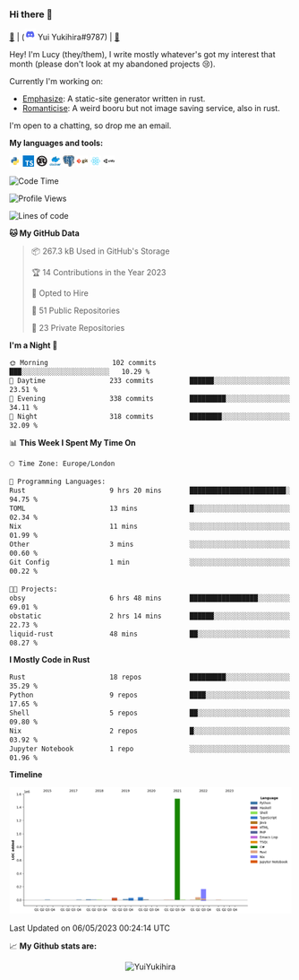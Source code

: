### Hi there 👋

[📧](mailto:lucy@dragnof.pro) | (<img height="20" src="https://raw.githubusercontent.com/github/explore/80688e429a7d4ef2fca1e82350fe8e3517d3494d/topics/discord/discord.png"> Yui Yukihira#9787) | [🔑](https://keyoxide.org/hkp/5b53fb285f862739d1b97a32e87ce5d7e995b976)

Hey! I'm Lucy (they/them), I write mostly whatever's got my interest that month (please don't look at my abandoned projects 😢).

Currently I'm working on:

- [Emphasize](https://github.com/makepress/emphasize): A static-site generator written in rust.
- [Romanticise](https://github.com/YuiYukihira/romanticise): A weird booru but not image saving service, also in rust.

I'm open to a chatting, so drop me an email.

**My languages and tools:**

<code><img height="20" src="https://raw.githubusercontent.com/github/explore/80688e429a7d4ef2fca1e82350fe8e3517d3494d/topics/python/python.png"></code>
<code><img height="20" src="https://raw.githubusercontent.com/github/explore/80688e429a7d4ef2fca1e82350fe8e3517d3494d/topics/typescript/typescript.png"></code>
<code><img height="20" src="https://raw.githubusercontent.com/github/explore/80688e429a7d4ef2fca1e82350fe8e3517d3494d/topics/rust/rust.png"></code>
<code><img height="20" src="https://raw.githubusercontent.com/github/explore/80688e429a7d4ef2fca1e82350fe8e3517d3494d/topics/docker/docker.png"></code>
<code><img height="20" src="https://raw.githubusercontent.com/github/explore/80688e429a7d4ef2fca1e82350fe8e3517d3494d/topics/postgresql/postgresql.png"></code>
<code><img height="20" src="https://raw.githubusercontent.com/github/explore/80688e429a7d4ef2fca1e82350fe8e3517d3494d/topics/git/git.png"></code>
<code><img height="20" src="https://raw.githubusercontent.com/github/explore/80688e429a7d4ef2fca1e82350fe8e3517d3494d/topics/react/react.png"></code>
<code><img height="20" src="https://raw.githubusercontent.com/github/explore/80688e429a7d4ef2fca1e82350fe8e3517d3494d/topics/unity/unity.png"></code>

<!--START_SECTION:waka-->
![Code Time](http://img.shields.io/badge/Code%20Time-434%20hrs%2029%20mins-blue)

![Profile Views](http://img.shields.io/badge/Profile%20Views-0-blue)

![Lines of code](https://img.shields.io/badge/From%20Hello%20World%20I%27ve%20Written-1.9%20million%20lines%20of%20code-blue)

**🐱 My GitHub Data** 

> 📦 267.3 kB Used in GitHub's Storage 
 > 
> 🏆 14 Contributions in the Year 2023
 > 
> 💼 Opted to Hire
 > 
> 📜 51 Public Repositories 
 > 
> 🔑 23 Private Repositories 
 > 
**I'm a Night 🦉** 

```text
🌞 Morning                102 commits         ███░░░░░░░░░░░░░░░░░░░░░░   10.29 % 
🌆 Daytime                233 commits         ██████░░░░░░░░░░░░░░░░░░░   23.51 % 
🌃 Evening                338 commits         █████████░░░░░░░░░░░░░░░░   34.11 % 
🌙 Night                  318 commits         ████████░░░░░░░░░░░░░░░░░   32.09 % 
```


📊 **This Week I Spent My Time On** 

```text
🕑︎ Time Zone: Europe/London

💬 Programming Languages: 
Rust                     9 hrs 20 mins       ████████████████████████░   94.75 % 
TOML                     13 mins             █░░░░░░░░░░░░░░░░░░░░░░░░   02.34 % 
Nix                      11 mins             ░░░░░░░░░░░░░░░░░░░░░░░░░   01.99 % 
Other                    3 mins              ░░░░░░░░░░░░░░░░░░░░░░░░░   00.60 % 
Git Config               1 min               ░░░░░░░░░░░░░░░░░░░░░░░░░   00.22 % 

🐱‍💻 Projects: 
obsy                     6 hrs 48 mins       █████████████████░░░░░░░░   69.01 % 
obstatic                 2 hrs 14 mins       ██████░░░░░░░░░░░░░░░░░░░   22.73 % 
liquid-rust              48 mins             ██░░░░░░░░░░░░░░░░░░░░░░░   08.27 % 
```

**I Mostly Code in Rust** 

```text
Rust                     18 repos            █████████░░░░░░░░░░░░░░░░   35.29 % 
Python                   9 repos             ████░░░░░░░░░░░░░░░░░░░░░   17.65 % 
Shell                    5 repos             ██░░░░░░░░░░░░░░░░░░░░░░░   09.80 % 
Nix                      2 repos             █░░░░░░░░░░░░░░░░░░░░░░░░   03.92 % 
Jupyter Notebook         1 repo              ░░░░░░░░░░░░░░░░░░░░░░░░░   01.96 % 
```



**Timeline**

![Lines of Code chart](https://raw.githubusercontent.com/YuiYukihira/YuiYukihira/main/assets/bar_graph.png)


 Last Updated on 06/05/2023 00:24:14 UTC
<!--END_SECTION:waka-->

📈 **My Github stats are:**

<p align="center">
    <img src="https://github-readme-stats.vercel.app/api?username=YuiYukihira&show_icons=true&theme=tokyonight&count_private=true" alt="YuiYukihira">
</p>
